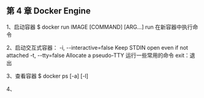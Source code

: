 ## 第 4 章 Docker Engine

1、启动容器
$ docker run IMAGE [COMMAND] [ARG...]
run 在新容器中执行命令

2、启动交互式容器：
-i, --interactive=false         Keep STDIN open even if not attached
-t, --tty=false                 Allocate a pseudo-TTY
运行一些常用的命令
exit：退出

3、查看容器
$ docker ps [-a] [-l]

4、
